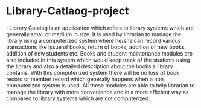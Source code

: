 # Library-Catlaog-project
:
 Library Catalog is an application which refers to library 
systems which are generally small or medium in size. It is used by librarian to 
manage the library using a
computerized system where he/she can record various transactions like issue of books, 
return of books, addition of new books, addition of new students etc.
Books and student maintenance modules are also included in this system which would keep 
track of the students using the library and also a detailed description about the books a library
contains. With this computerized system there will be no loss of book record or member 
record which generally happens when a non computerized system is used.
All these modules are able to help librarian to manage the library with more convenience 
and in a more efficient way as compared to library systems which are not computerized.
